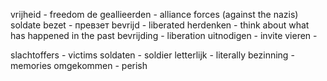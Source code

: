 vrijheid - freedom
de geallieerden - alliance forces (against the nazis)
soldate 
bezet - превзет
bevrijd - liberated
herdenken - think about what has happened in the past
bevrijding - liberation
uitnodigen - invite
vieren - 

slachtoffers - victims
soldaten - soldier
letterlijk - literally
bezinning - memories
omgekommen - perish